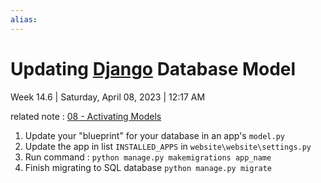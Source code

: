```yaml
---
alias:
---
```


# Updating [Django](../Django.md) Database Model

Week 14.6 | Saturday, April 08, 2023 | 12:17 AM

related note : [08 - Activating Models](08%20-%20Activating%20Models.md)

1. Update your "blueprint" for your database in an app's `model.py`
2. Update the app in list `INSTALLED_APPS` in `website\website\settings.py`
3. Run command : `python manage.py makemigrations app_name`
4. Finish migrating to SQL database `python manage.py migrate`
